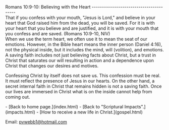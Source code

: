  <head> <title>(PVW) Romans 10:9-10: Believing with the Heart</title> <meta content="IE=9" http-equiv="X-UA-Compatible"></meta> <link href="css/page_style.css" rel="stylesheet" type="text/css"></link> </head><body><div class="page_style"> Romans 10:9-10: Believing with the Heart
----------------------------------------

<div class="p">That if you confess with your mouth, "Jesus is Lord," and believe in your heart that God raised him from the dead, you will be saved. For it is with your heart that you believe and are justified, and it is with your mouth that you confess and are saved. (Romans 10:9-10, NIV)

</div>When we use the term heart, we often use it to mean the seat of our emotions. However, in the Bible heart means the inner person (Daniel 4:16), not the physical inside, but it includes the mind, will (volition), and emotions. A saving faith includes not just believing facts about Christ, but a trust in Christ that saturates our will resulting in action and a dependence upon Christ that changes our desires and motives.

Confessing Christ by itself does not save us. This confession must be real. It must reflect the presence of Jesus in our hearts. On the other hand, a secret internal faith in Christ that remains hidden is not a saving faith. Once our lives are immersed in Christ what is on the inside cannot help from coming out.

 </div>- [Back to home page.](index.html)
- [Back to "Scriptural Impacts".](impacts.html)
- [How to receive a new life in Christ.](gospel.html)

Email: [pvwebb1@hotmail.com](mailto:pvwebb1@hotmail.com)

